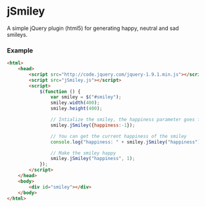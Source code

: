 jSmiley
=======

A simple jQuery plugin (html5) for generating happy, neutral and sad smileys.

### Example
`````html
<html>
	<head>
		<script src="http://code.jquery.com/jquery-1.9.1.min.js"></script>
		<script src="jSmiley.js"></script>
		<script>
			$(function () {
				var smiley = $("#smiley");
				smiley.width(400);
				smiley.height(400);

				// Intialize the smiley, the happiness parameter goes from -1 (sad) to 1 (happy).
				smiley.jSmiley({happiness:-1});

				// You can get the current happiness of the smiley
				console.log("happiness: " + smiley.jSmiley("happiness"));

				// Make the smiley happy
				smiley.jSmiley("happiness", 1);
			});
		</script>
	</head>
	<body>
		<div id="smiley"></div>
	</body>
</html>
`````